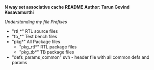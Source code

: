 **N way set associative cache README**
**Author: Tarun Govind Kesavamurthi**

*Understanding my file Prefixes*
* "rtl_*"     RTL source files
* "tb_*"      Test bench files
* "pkg*"      All Package files
    * "pkg_rtl*"  RTL package files
    * "pkg_tb*"   TB package files
* "defs_params_common"    svh - header file with all common defs and params